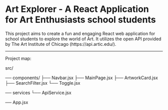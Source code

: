 #  Art Explorer - A React Application for Art Enthusiasts school students

<p>This project aims to create a fun and engaging React web application for school students to explore the world of Art. It utilizes the open API provided by The Art Institute of Chicago (https://api.artic.edu/).</p>

<hr>

Project map:

src/

── components/
   ├── Navbar.jsx
   ├── MainPage.jsx
   ├── ArtworkCard.jsx
   ├── SearchFilter.jsx
   └── Toggle.jsx

── services
   └── ApiService.jsx

── App.jsx

